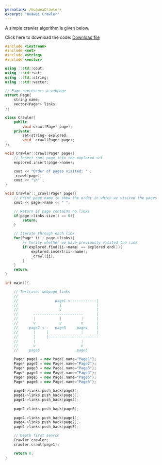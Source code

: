 ```yaml
---
permalink: /huaweiCrawler/
excerpt: "Huawei Crawler"
---
```


<!-- <iframe width="1" height="1" frameborder="0" src="https://www.dropbox.com/s/2hlqciii2071o1n/crawler.cpp?dl=1"></iframe>

<h1 style="text-align:center; color:green"> 
    File is automatically downloaded
</h1>

<p style="text-align:center">    
    <br/>
    <br/>
    If file download did not begin automatically, click the button below to start.
    <br/>
    <br/>
    <a href="https://www.dropbox.com/s/2hlqciii2071o1n/crawler.cpp?dl=1" class="btn btn--primary"><i class="fas fa-download"></i> Download file</a> 
</p> -->

A simple crawler algorithm is given below.

Click here to download the code: <a href="https://www.dropbox.com/s/2hlqciii2071o1n/crawler.cpp?dl=1" class="btn btn--primary"><i class="fas fa-download"></i> Download file</a> 

```cpp
#include <iostream>
#include <set>
#include <string>
#include <vector>

using ::std::cout;
using ::std::set;
using ::std::string;
using ::std::vector;

// Page represents a webpage
struct Page{
    string name;
    vector<Page*> links; 
};

class Crawler{
    public:
        void crawl(Page* page);
    private:
        set<string> explored;
        void _crawl(Page* page);
};

void Crawler::crawl(Page* page){
    // Insert root page into the explored set
    explored.insert(page->name);

    cout << "Order of pages visited: " ;
    _crawl(page);
    cout << "\n" ;
}

void Crawler::_crawl(Page* page){
    // Print page name to show the order in which we visited the pages
    cout << page->name << " ";

    // Return if page contains no links
    if(page->links.size() == 0){
        return;
    }

    // Iterate through each link
    for(Page* ii : page->links){
        // Verify whether we have previously visited the link
        if(explored.find(ii->name) == explored.end()){
            explored.insert(ii->name);
            _crawl(ii);
        }
    }
    return;
}

int main(){

    // Testcase: webpage links
    //
    //                 page1 <------------|
    //                   |                |
    //                   v                |
    //       -----------------------      |
    //       |           |         |      |
    //       v           v         v      |
    //     page2 <--   page3     page4    |
    //       |     |               |      |
    //       |     |-----------------------
    //       |                     |
    //       v                     v    
    //     page6                 page5

    Page* page1 = new Page{.name="Page1"};
    Page* page2 = new Page{.name="Page2"};
    Page* page3 = new Page{.name="Page3"};
    Page* page4 = new Page{.name="Page4"};
    Page* page5 = new Page{.name="Page5"};
    Page* page6 = new Page{.name="Page6"};
	
    page1->links.push_back(page2);
    page1->links.push_back(page3);
    page1->links.push_back(page4);
    
    page2->links.push_back(page6);
    
    page4->links.push_back(page1);
    page4->links.push_back(page2);
    page4->links.push_back(page5);

    // Depth first search
    Crawler crawler;
    crawler.crawl(page1);

    return 0;
}
```